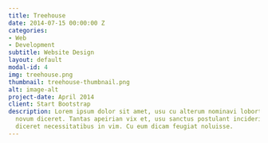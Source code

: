 ```yaml
---
title: Treehouse
date: 2014-07-15 00:00:00 Z
categories:
- Web
- Development
subtitle: Website Design
layout: default
modal-id: 4
img: treehouse.png
thumbnail: treehouse-thumbnail.png
alt: image-alt
project-date: April 2014
client: Start Bootstrap
description: Lorem ipsum dolor sit amet, usu cu alterum nominavi lobortis. At duo
  novum diceret. Tantas apeirian vix et, usu sanctus postulant inciderint ut, populo
  diceret necessitatibus in vim. Cu eum dicam feugiat noluisse.
---
```


